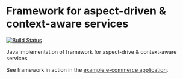 # Framework for aspect-driven & context-aware services

[![Build Status](https://travis-ci.org/klimesf/diploma-thesis.svg?branch=master)](https://travis-ci.org/klimesf/diploma-thesis)

Java implementation of framework for aspect-drive & context-aware services

See framework in action in the [example e-commerce application](https://github.com/klimesf/diploma-thesis/tree/master/example).
